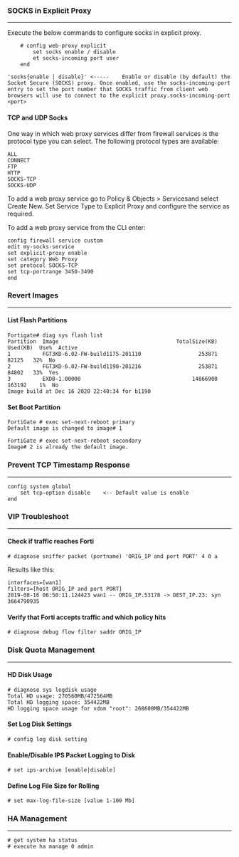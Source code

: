 
### SOCKS in Explicit Proxy
---
Execute the below commands to configure socks in explicit proxy.
```markup
    # config web-proxy explicit
        set socks enable / disable
        et socks-incoming port user
    end

'socks{enable | disable}' <-----    Enable or disable (by default) the Socket Secure (SOCKS) proxy. Once enabled, use the socks-incoming-port entry to set the port number that SOCKS traffic from client web browsers will use to connect to the explicit proxy.socks-incoming-port <port>
```
#### TCP and UDP Socks
One way in which web proxy services differ from firewall services is the protocol type you can select. The following protocol types are available:

    ALL
    CONNECT
    FTP
    HTTP
    SOCKS-TCP
    SOCKS-UDP

To add a web proxy service go to Policy & Objects > Servicesand select Create New. Set Service Type to Explicit Proxy and configure the service as required.

To add a web proxy service from the CLI enter:
```markup
config firewall service custom
edit my-socks-service
set explicit-proxy enable
set category Web Proxy
set protocol SOCKS-TCP
set tcp-portrange 3450-3490
end    
```
### Revert Images
---
#### List Flash Partitions
```markup
Fortigate# diag sys flash list
Partition  Image                                     TotalSize(KB)  Used(KB)  Use%  Active
1          FGT3KD-6.02-FW-build1175-201110                  253871     82125   32%  No
2          FGT3KD-6.02-FW-build1190-201216                  253871     84802   33%  Yes
3          EXDB-1.00000                                   14866900    163192    1%  No
Image build at Dec 16 2020 22:40:34 for b1190
```

#### Set Boot Partition
```markup
FortiGate # exec set-next-reboot primary
Default image is changed to image# 1
```
```markup
FortiGate # exec set-next-reboot secondary
Image# 2 is already the default image.
```
### Prevent TCP Timestamp Response
---
```markup
config system global
    set tcp-option disable    <-- Default value is enable
end
```

### VIP Troubleshoot
---
#### Check if traffic reaches Forti
```markup
# diagnose sniffer packet (portname) 'ORIG_IP and port PORT' 4 0 a
```
Results like this:
```markup
interfaces=[wan1]
filters=[host ORIG_IP and port PORT]
2019-08-16 06:50:11.124423 wan1 -- ORIG_IP.53178 -> DEST_IP.23: syn 3664790935
```
#### Verify that Forti accepts traffic and which policy hits
```markup
# diagnose debug flow filter saddr ORIG_IP
```
    
### Disk Quota Management
---
#### HD Disk Usage
```markup
# diagnose sys logdisk usage
Total HD usage: 270560MB/472564MB
Total HD logging space: 354422MB
HD logging space usage for vdom "root": 268600MB/354422MB
```    
#### Set Log Disk Settings
```markup
# config log disk setting
```    
#### Enable/Disable IPS Packet Logging to Disk
```markup
# set ips-archive [enable|disable]
```      
#### Define Log File Size for Rolling
```markup
# set max-log-file-size	[value 1-100 Mb]
```     
### HA Management
---

```markup
# get system ha status
# execute ha manage 0 admin
```
